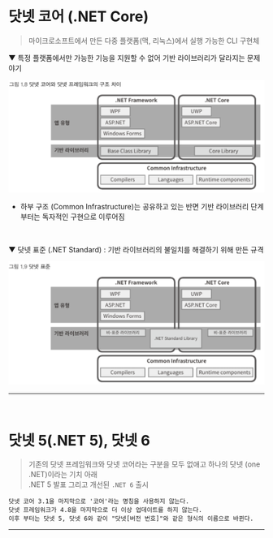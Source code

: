 # 닷넷 코어 (.NET Core)
> 마이크로소프트에서 만든 다중 플랫폼(맥, 리눅스)에서 실행 가능한 CLI 구현체

▼ 특정 플랫폼에서만 가능한 기능을 지원할 수 없어 기반 라이브러리가 달라지는 문제 야기

<img src="./Images/1_8.png" width="700"/>

- 하부 구조 (Common Infrastructure)는 공유하고 있는 반면 기반 라이브러리 단계부터는 독자적인 구현으로 이루어짐
<br>

▼ 닷넷 표준 (.NET Standard) : 기반 라이브러리의 불일치를 해결하기 위해 만든 규격

<img src="./Images/1_9.png" width="700"/>

****
<br>

# 닷넷 5(.NET 5), 닷넷 6
> 기존의 닷넷 프레임워크와 닷넷 코어라는 구분을 모두 없애고 하나의 닷넷 (one .NET)이라는 기치 아래    
> .NET 5 발표 그리고 개선된 `.NET 6` 출시

```
닷넷 코어 3.1을 마지막으로 '코어'라는 명칭을 사용하지 않는다.    
닷넷 프레임워크가 4.8을 마지막으로 더 이상 업데이트를 하지 않는다.    
이후 부터는 닷넷 5, 닷넷 6와 같이 "닷넷[버전 번호]"와 같은 형식의 이름으로 바뀐다.
```

****
<br>

